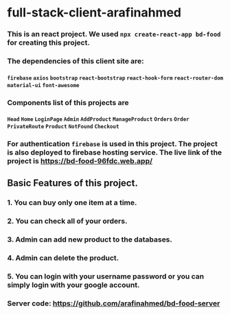 # full-stack-client-arafinahmed

### This is an react project. We used `npx create-react-app bd-food` for creating this project. 
### The dependencies of this client site are: 
#### `firebase` `axios` `bootstrap` `react-bootstrap` `react-hook-form` `react-router-dom` `material-ui` `font-awesome`
### Components list of this projects are
#### `Head` `Home` `LoginPage` `Admin` `AddProduct` `ManageProduct` `Orders` `Order` `PrivateRoute` `Product` `NotFound` `Checkout`
### For authentication `firebase` is used in this project. The project is also deployed to firebase hosting service. The live link of the project is https://bd-food-96fdc.web.app/

## Basic Features of this project. 
### 1. You can buy only one item at a time. 
### 2. You can check all of your orders. 
### 3. Admin can add new product to the databases. 
### 4. Admin can delete the product.
### 5. You can login with your username password or you can simply login with your google account. 

### Server code: https://github.com/arafinahmed/bd-food-server
